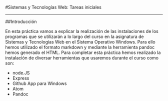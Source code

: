 #Sistemas y Tecnologías Web: Tareas iniciales

----

##Introducción

   En esta práctica vamos a explicar la realización de las instalaciones de los programas que se utilizarán a lo largo del curso en la asignatura de Sistemas y Tecnologías Web en el Sistema Operativo Windows. Para ello hemos utilizado el formato markdown y mediante la herramienta pandoc hemos generado el HTML. Para completar esta práctica hemos realizado la instalación de diversar herramientas que usaremos durante el curso como son:

  * node.JS
  * Express
  * Github App para Windows
  * Atom
  * Pandoc
